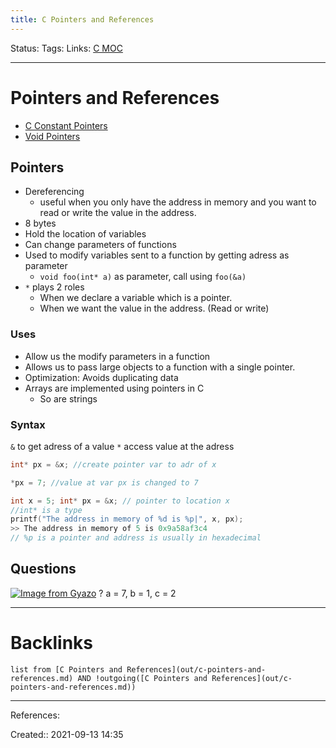 ```yaml
---
title: C Pointers and References
---
```

Status: 
Tags: 
Links: [C MOC](out/c-moc.md)
___
# Pointers and References
- [C Constant Pointers](out/c-constant-pointers.md)
- [Void Pointers](out/void-pointers.md)
## Pointers
- Dereferencing
	- useful when you only have the address in memory and you want to read or write the value in the address.
- 8 bytes
- Hold the location of variables
- Can change parameters of functions
- Used to modify variables sent to a function by getting adress as parameter
	- `void foo(int* a)` as parameter, call using `foo(&a)`
-   `*` plays 2 roles
    -   When we declare a variable which is a pointer.
    -   When we want the value in the address. (Read or write)
### Uses
- Allow us the modify parameters in a function
- Allows us to pass large objects to a function with a single pointer.
- Optimization: Avoids duplicating data
- Arrays are implemented using pointers in C
    -   So are strings
### Syntax
`&` to get adress of a value
`*` access value at the adress
```c
int* px = &x; //create pointer var to adr of x

*px = 7; //value at var px is changed to 7

int x = 5; int* px = &x; // pointer to location x
//int* is a type 
printf("The address in memory of %d is %p|", x, px); 
>> The address in memory of 5 is 0x9a58af3c4 
// %p is a pointer and address is usually in hexadecimal

```
## Questions
[![Image from Gyazo](https://i.gyazo.com/f52ec4e9f31fb162f2909413d481854d.png)](https://gyazo.com/f52ec4e9f31fb162f2909413d481854d)
?
a = 7, b = 1, c = 2
___
# Backlinks
```dataview
list from [C Pointers and References](out/c-pointers-and-references.md) AND !outgoing([C Pointers and References](out/c-pointers-and-references.md))
```
___
References:

Created:: 2021-09-13 14:35
